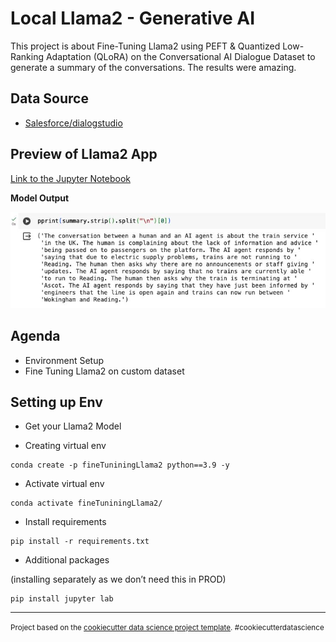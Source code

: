 Local Llama2 - Generative AI
==============================

This project is about Fine-Tuning Llama2 using PEFT & Quantized Low-Ranking Adaptation (QLoRA) on the Conversational AI Dialogue Dataset to generate a summary of the conversations. The results were amazing.



## Data Source

- [Salesforce/dialogstudio](https://huggingface.co/datasets/Salesforce/dialogstudio)


## Preview of Llama2 App

[Link to the Jupyter Notebook](https://github.com/singh-karanpal/datascience/blob/main/Generative%20AI/Llama2%20Fine-Tuning/Llama2_Fine_Tuning.ipynb)

**Model Output**

<img src='imgs/img1.jpeg'></img>


## Agenda

- Environment Setup
- Fine Tuning Llama2 on custom dataset

## Setting up Env

- Get your Llama2 Model

- Creating virtual env
```
conda create -p fineTuniningLlama2 python==3.9 -y
```

- Activate virtual env
```
conda activate fineTuniningLlama2/
```

- Install requirements
```
pip install -r requirements.txt
```

- Additional packages

(installing separately as we don’t need this in PROD)
```
pip install jupyter lab  
```








--------

<p><small>Project based on the <a target="_blank" href="https://drivendata.github.io/cookiecutter-data-science/">cookiecutter data science project template</a>. #cookiecutterdatascience</small></p>
